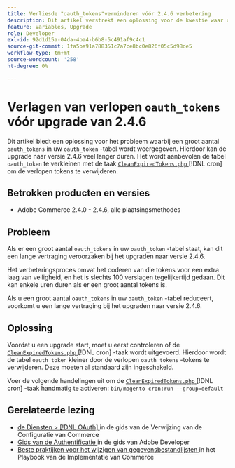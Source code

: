 ```yaml
---
title: Verliesde "oauth_tokens"verminderen vóór 2.4.6 verbetering
description: Dit artikel verstrekt een oplossing voor de kwestie waar u een groot aantal &grave; oauth_tokens &grave; in uw lijst &grave; oauth_token &grave; ziet, die een lange vertraging in verbetering tot versie 2.4.6 kan veroorzaken. Het wordt aanbevolen de tabel &grave; oauth_token&grave; te verkleinen met CleanExpiredTokens.php.
feature: Variables, Upgrade
role: Developer
exl-id: 92d1d15a-04da-4ba4-b6b8-5c491af9c4c1
source-git-commit: 1fa5ba91a788351c7a7ce8bc0e826f05c5d98de5
workflow-type: tm+mt
source-wordcount: '258'
ht-degree: 0%

---
```


# Verlagen van verlopen `oauth_tokens` vóór upgrade van 2.4.6

Dit artikel biedt een oplossing voor het probleem waarbij een groot aantal `oauth_tokens` in uw `oauth_token` -tabel wordt weergegeven. Hierdoor kan de upgrade naar versie 2.4.6 veel langer duren. Het wordt aanbevolen de tabel `oauth_token` te verkleinen met de taak [`CleanExpiredTokens.php` ](https://github.com/magento/magento2/blob/2.4.5-p2/app/code/Magento/Integration/Cron/CleanExpiredTokens.php) [!DNL cron] om de verlopen tokens te verwijderen.

## Betrokken producten en versies

* Adobe Commerce 2.4.0 - 2.4.6, alle plaatsingsmethodes

## Probleem

Als er een groot aantal `oauth_tokens` in uw `oauth_token` -tabel staat, kan dit een lange vertraging veroorzaken bij het upgraden naar versie 2.4.6.

Het verbeteringsproces omvat het coderen van die tokens voor een extra laag van veiligheid, en het is slechts 100 verslagen tegelijkertijd gedaan. Dit kan enkele uren duren als er een groot aantal tokens is.

Als u een groot aantal `oauth_tokens` in uw `oauth_token` -tabel reduceert, voorkomt u een lange vertraging bij het upgraden naar versie 2.4.6.

## Oplossing

Voordat u een upgrade start, moet u eerst controleren of de [`CleanExpiredTokens.php` ](https://github.com/magento/magento2/blob/2.4.5-p2/app/code/Magento/Integration/Cron/CleanExpiredTokens.php) [!DNL cron] -taak wordt uitgevoerd. Hierdoor wordt de tabel `oauth_token` kleiner door de verlopen `oauth_tokens` -tokens te verwijderen. Deze moeten al standaard zijn ingeschakeld.

Voer de volgende handelingen uit om de [`CleanExpiredTokens.php` ](https://github.com/magento/magento2/blob/2.4.5-p2/app/code/Magento/Integration/Cron/CleanExpiredTokens.php) [!DNL cron] -taak handmatig te activeren:
```bin/magento cron:run --group=default```

## Gerelateerde lezing

* [ de Diensten >  [!DNL OAuth] ](https://experienceleague.adobe.com/docs/commerce-admin/config/services/oauth.html?lang=nl-NL) in de gids van de Verwijzing van de Configuratie van Commerce
* [ Gids van de Authentificatie ](https://developer.adobe.com/developer-console/docs/guides/authentication/) in de gids van Adobe Developer
* [ Beste praktijken voor het wijzigen van gegevensbestandlijsten ](https://experienceleague.adobe.com/nl/docs/commerce-operations/implementation-playbook/best-practices/development/modifying-core-and-third-party-tables#why-adobe-recommends-avoiding-modifications) in het Playbook van de Implementatie van Commerce
